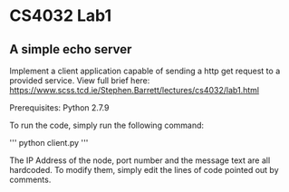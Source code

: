 # CS4032 Lab1
## A simple echo server

Implement a client application capable of sending a http get request to a provided service.
View full brief here: https://www.scss.tcd.ie/Stephen.Barrett/lectures/cs4032/lab1.html

Prerequisites:
Python 2.7.9

To run the code, simply run the following command:

'''
	python client.py
'''

The IP Address of the node, port number and the message text are all hardcoded.
To modify them, simply edit the lines of code pointed out by comments.
